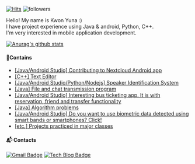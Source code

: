  [![Hits](https://hits.seeyoufarm.com/api/count/incr/badge.svg?url=https%3A%2F%2Fgithub.com%2FKuuuna98&count_bg=%2379C83D&title_bg=%23555555&icon=&icon_color=%23E7E7E7&title=hits&edge_flat=false)](https://hits.seeyoufarm.com) ![followers](https://img.shields.io/github/followers/Kuuuna98?style=social)

Hello! My name is Kwon Yuna :)  
I have project experience using Java & android, Python, C++.  
I'm very interested in mobile application development.

[![Anurag's github stats](https://github-readme-stats.vercel.app/api?username=Kuuuna98&show_icons=true)](https://github.com/anuraghazra/github-readme-stats)

#### 📌Contains
- [[Java/Android Studio] Contributing to Nextcloud Android app](https://github.com/Kuuuna98/android)
- [[C++] Text Editor](https://github.com/CNU-ComputerEngineeringClassProject/__2020-Senior__ObjectOrientedDesign--TermProject)
- [[Java/Android Studio/Python/Nodejs] Speaker Identification System](https://github.com/Kuuuna98/Speaker-Identification-System-Development-By-Using-Deep-Learning)
- [[Java] File and chat transmission program](https://github.com/CNU-ComputerEngineeringClassProject/__2019-Junior__Data-Communications)
- [[Java/Android Studio] Interesting bus ticketing app. It is with reservation, friend and transfer functionality](https://github.com/CNU-ComputerEngineeringClassProject/__2019-Junior__Software-Engineering--BusTicketingApp)
- [[Java] Algorithm problems](https://github.com/Kuuuna98/__Autodidacticism__Algorithm)
- [[Java/Android Studio] Do you want to use biometric data detected using smart bands or smartphones? Click!](https://github.com/Kuuuna98/biometric-data-acquisition-framework)
- [[etc.] Projects practiced in major classes](https://github.com/CNU-ComputerEngineeringClassProject)

#### 📬 Contacts
[![Gmail Badge](https://img.shields.io/badge/Gmail-d14836?style=flat-square&logo=Gmail&logoColor=white&link=mailto:yunaghgh@gmail.com)](mailto:yunaghgh@gmail.com) [![Tech Blog Badge](http://img.shields.io/badge/-Tech%20blog-black?style=flat-square&logo=github&link=https://uuna-k.tistory.com/)](https://uuna-k.tistory.com/)
